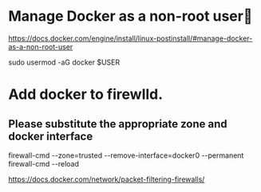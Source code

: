 
# Manage Docker as a non-root user🔗
https://docs.docker.com/engine/install/linux-postinstall/#manage-docker-as-a-non-root-user

sudo usermod -aG docker $USER


# Add docker to firewlld.
## Please substitute the appropriate zone and docker interface
firewall-cmd --zone=trusted --remove-interface=docker0 --permanent
firewall-cmd --reload

https://docs.docker.com/network/packet-filtering-firewalls/